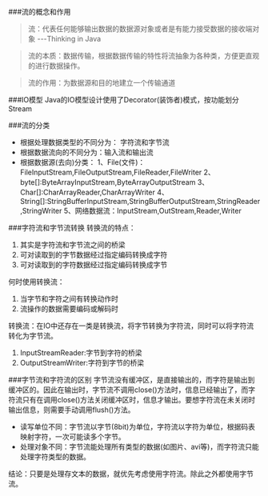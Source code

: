###流的概念和作用
> 流：代表任何能够输出数据的数据源对象或者是有能力接受数据的接收端对象 ---Thinking in Java

> 流的本质：数据传输，根据数据传输的特性将流抽象为各种类，方便更直观的进行数据操作。

>流的作用：为数据源和目的地建立一个传输通道


###IO模型
Java的IO模型设计使用了Decorator(装饰者)模式，按功能划分Stream


###流的分类
* 根据处理数据类型的不同分为： 字符流和字节流
* 根据数据流向的不同分为：输入流和输出流
* 根据数据源(去向)分类：
1、File(文件)：FileInputStream,FileOutputStream,FileReader,FileWriter
2、byte[]:ByteArrayInputStream,ByteArrayOutputStream
3、Char[]:CharArrayReader,CharArrayWriter
4、String[]:StringBufferInputStream,StringBufferOutputStream,StringReader,StringWriter
5、网络数据流：InputStream,OutStream,Reader,Writer


###字符流和字节流转换
转换流的特点：
1. 其实是字符流和字节流之间的桥梁
2. 可对读取到的字节数据经过指定编码转换成字符
3. 可对读取到的字符数据经过指定编码转换成字节

何时使用转换流：
1. 当字节和字符之间有转换动作时
2. 流操作的数据需要编码或解码时

转换流：在IO中还存在一类是转换流，将字节转换为字符流，同时可以将字符流转化为字节流。

1. InputStreamReader:字节到字符的桥梁
2. OutputStreamWriter:字符到字节的桥梁

###字节流和字符流的区别
字节流没有缓冲区，是直接输出的，而字符是输出到缓冲区的。因此在输出时，字节流不调用close()方法时，信息已经输出了，而字符流只有在调用close()方法关闭缓冲区时，信息才输出。要想字符流在未关闭时输出信息，则需要手动调用flush()方法。
* 读写单位不同：字节流以字节(8bit)为单位，字符流以字符为单位，根据码表映射字符，一次可能读多个字节。
* 处理对象不同：字节流能处理所有类型的数据(如图片、avi等)，而字符流只能处理字符类型的数据。  

结论：只要是处理存文本的数据，就优先考虑使用字符流。除此之外都使用字节流。

